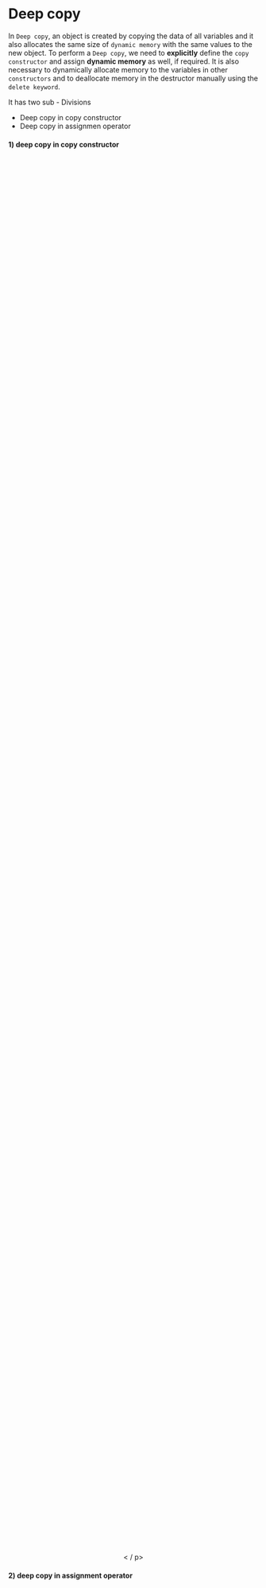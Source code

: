 # Deep copy

In `Deep copy`, an object is created by copying the data of all variables and it also allocates the same size of `dynamic memory` with the same values to the new object. To perform a `Deep copy`, we need to **explicitly** define the `copy constructor` and assign **dynamic memory** as well, if required. It is also necessary to dynamically allocate memory to the variables in other `constructors` and to deallocate memory in the destructor manually using the `delete keyword`.

It has two sub - Divisions

- Deep copy in copy constructor
- Deep copy in assignmen operator

#### 1) deep copy in copy constructor

<p align = "center">
<img src = "/04_Material/CodeSnaps/deepcopy2.png" style = "height: 70vh; padding-left: 50vh;">
< / p>

#### 2) deep copy in assignment operator

<p align = "center">
<img src = "/04_Material/CodeSnaps/deepcopy3.png" style = "height: 70vh; padding-left: 50vh;">
< / p>

### code example

```cpp
#include <iostream>
using namespace std;
class fraction
{
    int* numerator;
    int denominator;

public:
    //---------Default  constructor-----------
    fraction()
    {
        numerator = new int(1);
        denominator = 2;
    }

    //--------Deep copy in copy constructor-----
    fraction(const fraction& tempObj)
    {
        numerator = new int;
        *numerator = *(tempObj.numerator);
        denominator = tempObj.denominator;
    }

    // -----Deep copy in assignment opeartor--
    fraction& operator==(const fraction& obj)
    {
        delete numerator; // first has to free the address that numerator already contain to prevent memory leak
        if (this != &obj) // self assignment check
        {
            numerator = new int;
            *numerator = *(obj.numerator);
            denominator = obj.denominator;
        }
        return *this; // return current obj for cascading
    }
    //---------setter------------------------
    void setNumerator(int n)
    {

        *numerator = n;
    }

    void printData() const
    {
        cout << "Rational number is: " << *numerator << "/" << denominator << endl;
    }
    // ------Destructor-----------------
    ~fraction()
    {//It is neccessary to deallocate memmory manually to prevevnt memmory leak.
        delete numerator;
    }
};
int main()
{
    fraction f1;

    fraction f2(f1); // deep copy of f1 into f2

    fraction f3 = f1; // deep copy by assignment operator

    f3.setNumerator(6); //  numerator=6 ==> of f3,but it will not change the value of numerator of f1 and f2

    //<====Test cases====>
    f3.printData();
    f1.printData();
    f2.printData();
    return 0;
}

```
